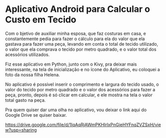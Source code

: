# Aplicativo Android para Calcular o Custo em Tecido

<p> Com o bjetivo de auxiliar minha esposa, que faz costuras em casa, e constantemente pedia para fazer o cálculo para ela do valor que ela gastava para fazer uma peça, levando em conta o total de tecido utilizado, o valor que ela comprava o tecido por metro quadrado, e o valor total dos acessórios utilizados.<p>

<p> Fiz esse aplicativo em Python, junto com o Kivy, pra deixar mais interessante, na tela de inicialização e no ícone do Aplicativo, eu coloquei a foto da nossa filha Helena. </p>

<p> No aplicativo é possível inserir o comprimento e largura do tecido usado, o valor do tecido por metro quadrado e o valor dos acessórios para fazer a peça, pronto, depois é só clicar em calcular, e ele mostra na tela o valor total gasto na peça.</p>

Pra quem quiser dar uma olha no aplicativo, vou deixar o link aqui do Google Drive se quiser baixar.

https://drive.google.com/file/d/1IqAqRjAWmPKHlrlxPnGieHYFnqZVZSxH/view?usp=sharing

